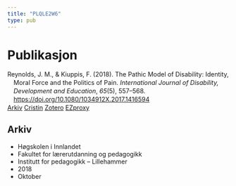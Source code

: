 ```yaml
---
title: "PLQLE2W6"
type: pub
---
```

<h1>Publikasjon</h1>
<article id="csl-bib-container-PLQLE2W6" class="csl-bib-container">
  <div class="csl-bib-body" style="line-height: 1.35; padding-left: 1em; text-indent:-1em;">
  <div class="csl-entry">Reynolds, J. M., &amp; Kiuppis, F. (2018). The Pathic Model of Disability: Identity, Moral Force and the Politics of Pain. <i>International Journal of Disability, Development and Education</i>, <i>65</i>(5), 557&#x2013;568. <a href="https://doi.org/10.1080/1034912X.2017.1416594">https://doi.org/10.1080/1034912X.2017.1416594</a></div>
</div>
  <div class="csl-bib-buttons">
    <a href="#taxonomy-article-PLQLE2W6" class="csl-bib-button">Arkiv</a>
    <a href alt="Cristin URL" class="csl-bib-button">Cristin</a>
    <a href alt="Zotero URL" class="csl-bib-button">Zotero</a>
    <a href="http://ezproxy.inn.no/login?url=https://doi.org/10.1080/1034912X.2017.1416594" class="csl-bib-button">EZproxy</a>
  </div>
  <div id="csl-bib-meta-container-PLQLE2W6"></div>
</article>
<div id="csl-bib-meta-PLQLE2W6" class="csl-bib-meta">
  <article id="taxonomy-article-PLQLE2W6" class="taxonomy-article">
    <h1>Arkiv</h1>
    <ul>
      <li>Høgskolen i Innlandet</li>
      <li>Fakultet for lærerutdanning og pedagogikk</li>
      <li>Institutt for pedagogikk – Lillehammer</li>
      <li>2018</li>
      <li>Oktober</li>
    </ul>
  </article>
</div>
